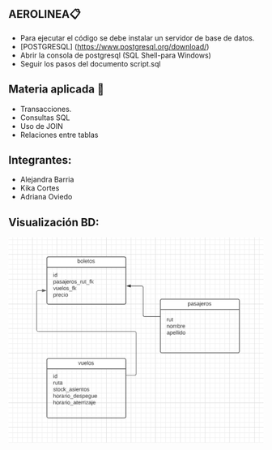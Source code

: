
## AEROLINEA📋
- Para ejecutar el código se debe instalar un servidor de base de datos.
- [POSTGRESQL] (https://www.postgresql.org/download/)
- Abrir la consola de postgresql (SQL Shell-para Windows)
- Seguir los pasos del documento script.sql

## Materia aplicada 📝
- Transacciones.
- Consultas SQL
- Uso de JOIN
- Relaciones entre tablas
## Integrantes:
- Alejandra Barria
- Kika Cortes
- Adriana Oviedo

## Visualización BD:
![](https://github.com/AdrianaOL/aerolinea/blob/main/img.PNG)

